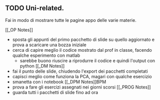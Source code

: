 TODO Uni-related.
---
Fai in modo di mostrare tutte le pagine appo delle varie materie.

[[_OP Notes]]
- sposta gli appunti del primo pacchetto di slide su quello aggiornato e prova a scaricare una bozza iniziale
- cerca di capire meglio il codice mostrato dal prof in classe, facendo qualche esperimento con matlab
	- sarebbe buono riuscire a riprodurre il codice e quindi l'output con python
[[_DM Notes]]
- fai il punto delle slide, chiudendo l'export dei pacchetti completati
- capisci meglio come funziona la PCA, magari con qualche esercizio
- smanetta con i notebook
[[_DPM Notes]]BPM
- prova a fare gli esercizi assegnati nei giorni scorsi
[[_PROG Notes]]
- guarda tutti i pacchetti di slide fino ad ora

